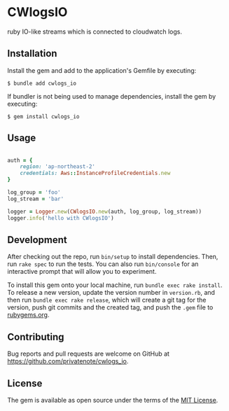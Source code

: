 # CWlogsIO

ruby IO-like streams which is connected to cloudwatch logs.

## Installation

Install the gem and add to the application's Gemfile by executing:

    $ bundle add cwlogs_io

If bundler is not being used to manage dependencies, install the gem by executing:

    $ gem install cwlogs_io

## Usage

```ruby

auth = {
    region: 'ap-northeast-2'
    credentials: Aws::InstanceProfileCredentials.new
}

log_group = 'foo'
log_stream = 'bar'

logger = Logger.new(CWlogsIO.new(auth, log_group, log_stream))
logger.info('hello with CWlogsIO')
```

## Development

After checking out the repo, run `bin/setup` to install dependencies. Then, run `rake spec` to run the tests. You can also run `bin/console` for an interactive prompt that will allow you to experiment.

To install this gem onto your local machine, run `bundle exec rake install`. To release a new version, update the version number in `version.rb`, and then run `bundle exec rake release`, which will create a git tag for the version, push git commits and the created tag, and push the `.gem` file to [rubygems.org](https://rubygems.org).

## Contributing

Bug reports and pull requests are welcome on GitHub at https://github.com/privatenote/cwlogs_io.

## License

The gem is available as open source under the terms of the [MIT License](https://opensource.org/licenses/MIT).
